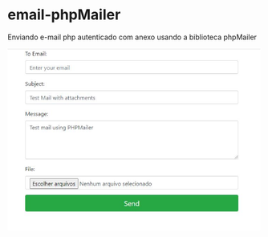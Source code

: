 # email-phpMailer
Enviando e-mail php autenticado com anexo usando a biblioteca phpMailer

![print](https://github.com/Lippe19/email-phpMailer/blob/main/4.JPG)
